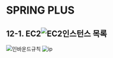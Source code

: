 # SPRING PLUS


## **12-1. EC2**![EC2인스턴스 목록](https://github.com/user-attachments/assets/cd316481-594a-42a8-bc4d-24f466926ce4)
![인바운드규칙](https://github.com/user-attachments/assets/051b5c0f-b6b8-42dc-981a-71d7c0e2dd3f)
![ip](https://github.com/user-attachments/assets/f5ba5c02-5019-4554-bfa9-03cda722c030)
